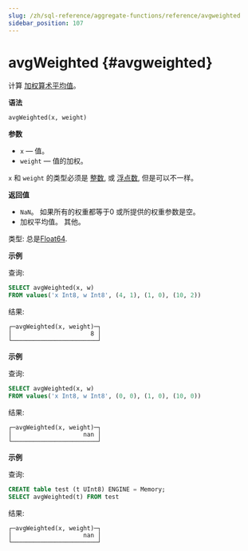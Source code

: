 ```yaml
---
slug: /zh/sql-reference/aggregate-functions/reference/avgweighted
sidebar_position: 107
---
```


# avgWeighted {#avgweighted}


计算 [加权算术平均值](https://en.wikipedia.org/wiki/Weighted_arithmetic_mean)。

**语法**

``` sql
avgWeighted(x, weight)
```

**参数**

-   `x` — 值。
-   `weight` — 值的加权。

`x` 和 `weight` 的类型必须是
[整数](../../../sql-reference/data-types/int-uint.md), 或
[浮点数](../../../sql-reference/data-types/float.md),
但是可以不一样。

**返回值**

-   `NaN`。 如果所有的权重都等于0 或所提供的权重参数是空。
-   加权平均值。 其他。

类型: 总是[Float64](../../../sql-reference/data-types/float.md).

**示例**

查询:

``` sql
SELECT avgWeighted(x, w)
FROM values('x Int8, w Int8', (4, 1), (1, 0), (10, 2))
```

结果:

``` text
┌─avgWeighted(x, weight)─┐
│                      8 │
└────────────────────────┘
```


**示例**

查询:

``` sql
SELECT avgWeighted(x, w)
FROM values('x Int8, w Int8', (0, 0), (1, 0), (10, 0))
```

结果:

``` text
┌─avgWeighted(x, weight)─┐
│                    nan │
└────────────────────────┘
```

**示例**

查询:

``` sql
CREATE table test (t UInt8) ENGINE = Memory;
SELECT avgWeighted(t) FROM test
```

结果:

``` text
┌─avgWeighted(x, weight)─┐
│                    nan │
└────────────────────────┘
```
